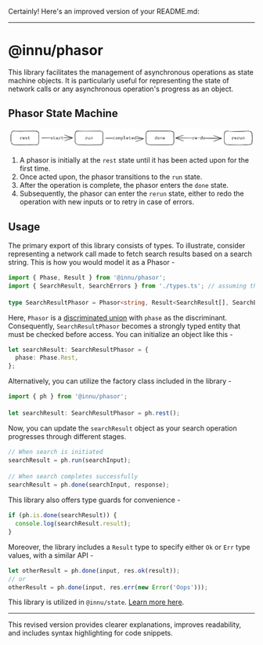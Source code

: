 Certainly! Here's an improved version of your README.md:

---

# @innu/phasor

This library facilitates the management of asynchronous operations as state machine objects. It is particularly useful for representing the state of network calls or any asynchronous operation's progress as an object.

## Phasor State Machine

![Phasor state machine](./docs/state-diagram.excalidraw.png)

1. A phasor is initially at the `rest` state until it has been acted upon for the first time.
2. Once acted upon, the phasor transitions to the `run` state.
3. After the operation is complete, the phasor enters the `done` state.
4. Subsequently, the phasor can enter the `rerun` state, either to redo the operation with new inputs or to retry in case of errors.

## Usage

The primary export of this library consists of types. To illustrate, consider representing a network call made to fetch search results based on a search string. This is how you would model it as a Phasor -

```typescript
import { Phase, Result } from '@innu/phasor';
import { SearchResult, SearchErrors } from './types.ts'; // assuming this exists

type SearchResultPhasor = Phasor<string, Result<SearchResult[], SearchErrors>>;
```

Here, `Phasor` is a [discriminated union](https://www.typescriptlang.org/docs/handbook/typescript-in-5-minutes-func.html#discriminated-unions) with `phase` as the discriminant. Consequently, `SearchResultPhasor` becomes a strongly typed entity that must be checked before access.
You can initialize an object like this -

```typescript
let searchResult: SearchResultPhasor = {
  phase: Phase.Rest,
};
```

Alternatively, you can utilize the factory class included in the library -

```typescript
import { ph } from '@innu/phasor';

let searchResult: SearchResultPhasor = ph.rest();
```

Now, you can update the `searchResult` object as your search operation progresses through different stages.

```typescript
// When search is initiated
searchResult = ph.run(searchInput);

// When search completes successfully
searchResult = ph.done(searchInput, response);
```

This library also offers type guards for convenience -

```typescript
if (ph.is.done(searchResult)) {
  console.log(searchResult.result);
}
```

Moreover, the library includes a `Result` type to specify either `Ok` or `Err` type values, with a similar API -

```typescript
let otherResult = ph.done(input, res.ok(result));
// or
otherResult = ph.done(input, res.err(new Error('Oops')));
```

This library is utilized in `@innu/state`. [Learn more here](../state/README.md).

--- 

This revised version provides clearer explanations, improves readability, and includes syntax highlighting for code snippets.

